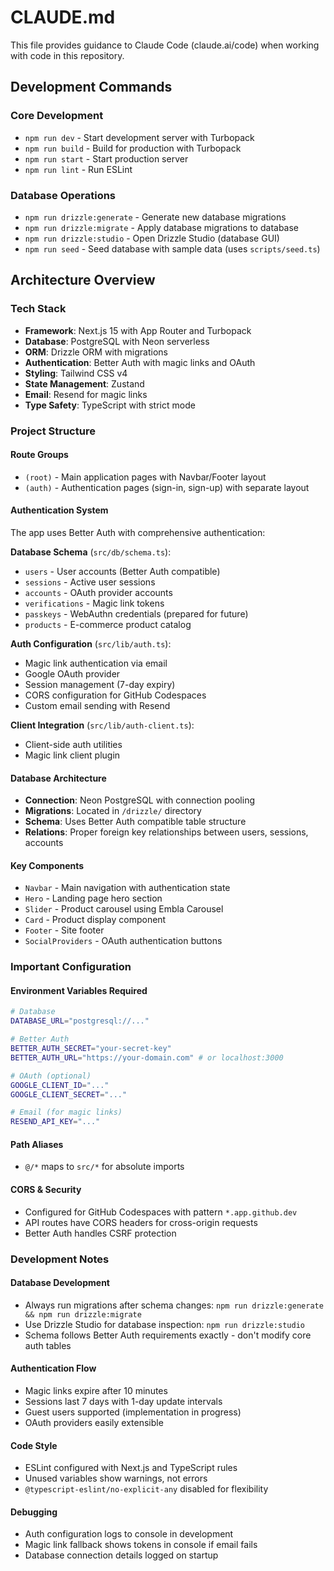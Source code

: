 # CLAUDE.md

This file provides guidance to Claude Code (claude.ai/code) when working with code in this repository.

## Development Commands

### Core Development
- `npm run dev` - Start development server with Turbopack
- `npm run build` - Build for production with Turbopack  
- `npm run start` - Start production server
- `npm run lint` - Run ESLint

### Database Operations
- `npm run drizzle:generate` - Generate new database migrations
- `npm run drizzle:migrate` - Apply database migrations to database
- `npm run drizzle:studio` - Open Drizzle Studio (database GUI)
- `npm run seed` - Seed database with sample data (uses `scripts/seed.ts`)

## Architecture Overview

### Tech Stack
- **Framework**: Next.js 15 with App Router and Turbopack
- **Database**: PostgreSQL with Neon serverless
- **ORM**: Drizzle ORM with migrations
- **Authentication**: Better Auth with magic links and OAuth
- **Styling**: Tailwind CSS v4
- **State Management**: Zustand
- **Email**: Resend for magic links
- **Type Safety**: TypeScript with strict mode

### Project Structure

#### Route Groups
- `(root)` - Main application pages with Navbar/Footer layout
- `(auth)` - Authentication pages (sign-in, sign-up) with separate layout

#### Authentication System
The app uses Better Auth with comprehensive authentication:

**Database Schema** (`src/db/schema.ts`):
- `users` - User accounts (Better Auth compatible)
- `sessions` - Active user sessions
- `accounts` - OAuth provider accounts
- `verifications` - Magic link tokens
- `passkeys` - WebAuthn credentials (prepared for future)
- `products` - E-commerce product catalog

**Auth Configuration** (`src/lib/auth.ts`):
- Magic link authentication via email
- Google OAuth provider
- Session management (7-day expiry)
- CORS configuration for GitHub Codespaces
- Custom email sending with Resend

**Client Integration** (`src/lib/auth-client.ts`):
- Client-side auth utilities
- Magic link client plugin

#### Database Architecture
- **Connection**: Neon PostgreSQL with connection pooling
- **Migrations**: Located in `/drizzle/` directory
- **Schema**: Uses Better Auth compatible table structure
- **Relations**: Proper foreign key relationships between users, sessions, accounts

#### Key Components
- `Navbar` - Main navigation with authentication state
- `Hero` - Landing page hero section  
- `Slider` - Product carousel using Embla Carousel
- `Card` - Product display component
- `Footer` - Site footer
- `SocialProviders` - OAuth authentication buttons

### Important Configuration

#### Environment Variables Required
```bash
# Database
DATABASE_URL="postgresql://..."

# Better Auth
BETTER_AUTH_SECRET="your-secret-key"
BETTER_AUTH_URL="https://your-domain.com" # or localhost:3000

# OAuth (optional)
GOOGLE_CLIENT_ID="..."
GOOGLE_CLIENT_SECRET="..."

# Email (for magic links)
RESEND_API_KEY="..."
```

#### Path Aliases
- `@/*` maps to `src/*` for absolute imports

#### CORS & Security
- Configured for GitHub Codespaces with pattern `*.app.github.dev`
- API routes have CORS headers for cross-origin requests
- Better Auth handles CSRF protection

### Development Notes

#### Database Development
- Always run migrations after schema changes: `npm run drizzle:generate && npm run drizzle:migrate`
- Use Drizzle Studio for database inspection: `npm run drizzle:studio`
- Schema follows Better Auth requirements exactly - don't modify core auth tables

#### Authentication Flow
- Magic links expire after 10 minutes
- Sessions last 7 days with 1-day update intervals
- Guest users supported (implementation in progress)
- OAuth providers easily extensible

#### Code Style
- ESLint configured with Next.js and TypeScript rules
- Unused variables show warnings, not errors
- `@typescript-eslint/no-explicit-any` disabled for flexibility

#### Debugging
- Auth configuration logs to console in development
- Magic link fallback shows tokens in console if email fails
- Database connection details logged on startup